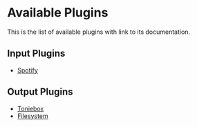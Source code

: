 # Available Plugins
This is the list of available plugins with link to its documentation.

## Input Plugins
* [Spotify](input/spotify/README.md)

## Output Plugins
* [Toniebox](output/toniebox/README.md)
* [Filesystem](output/filesystem/README.md)
